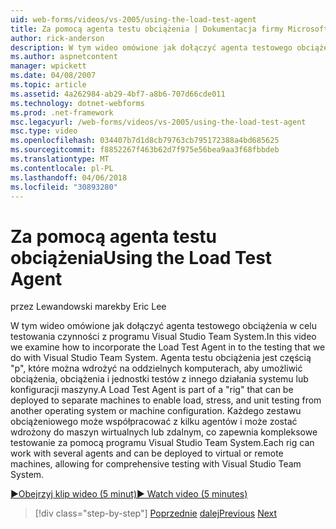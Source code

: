 ```yaml
---
uid: web-forms/videos/vs-2005/using-the-load-test-agent
title: Za pomocą agenta testu obciążenia | Dokumentacja firmy Microsoft
author: rick-anderson
description: W tym wideo omówione jak dołączyć agenta testowego obciążenia w celu testowania czynności z programu Visual Studio Team System. Agent testu obciążenia jest częścią "...
ms.author: aspnetcontent
manager: wpickett
ms.date: 04/08/2007
ms.topic: article
ms.assetid: 4a262984-ab29-4bf7-a8b6-707d66cde011
ms.technology: dotnet-webforms
ms.prod: .net-framework
msc.legacyurl: /web-forms/videos/vs-2005/using-the-load-test-agent
msc.type: video
ms.openlocfilehash: 034407b7d1d8cb79763cb795172388a4bd685625
ms.sourcegitcommit: f8852267f463b62d7f975e56bea9aa3f68fbbdeb
ms.translationtype: MT
ms.contentlocale: pl-PL
ms.lasthandoff: 04/06/2018
ms.locfileid: "30893280"
---
```

<a name="using-the-load-test-agent"></a><span data-ttu-id="b48c4-104">Za pomocą agenta testu obciążenia</span><span class="sxs-lookup"><span data-stu-id="b48c4-104">Using the Load Test Agent</span></span>
====================
<span data-ttu-id="b48c4-105">przez Lewandowski marek</span><span class="sxs-lookup"><span data-stu-id="b48c4-105">by Eric Lee</span></span>

<span data-ttu-id="b48c4-106">W tym wideo omówione jak dołączyć agenta testowego obciążenia w celu testowania czynności z programu Visual Studio Team System.</span><span class="sxs-lookup"><span data-stu-id="b48c4-106">In this video we examine how to incorporate the Load Test Agent in to the testing that we do with Visual Studio Team System.</span></span> <span data-ttu-id="b48c4-107">Agenta testu obciążenia jest częścią "p", które można wdrożyć na oddzielnych komputerach, aby umożliwić obciążenia, obciążenia i jednostki testów z innego działania systemu lub konfiguracji maszyny.</span><span class="sxs-lookup"><span data-stu-id="b48c4-107">A Load Test Agent is part of a "rig" that can be deployed to separate machines to enable load, stress, and unit testing from another operating system or machine configuration.</span></span> <span data-ttu-id="b48c4-108">Każdego zestawu obciążeniowego może współpracować z kilku agentów i może zostać wdrożony do maszyn wirtualnych lub zdalnym, co zapewnia kompleksowe testowanie za pomocą programu Visual Studio Team System.</span><span class="sxs-lookup"><span data-stu-id="b48c4-108">Each rig can work with several agents and can be deployed to virtual or remote machines, allowing for comprehensive testing with Visual Studio Team System.</span></span>

[<span data-ttu-id="b48c4-109">&#9654;Obejrzyj klip wideo (5 minut)</span><span class="sxs-lookup"><span data-stu-id="b48c4-109">&#9654; Watch video (5 minutes)</span></span>](https://channel9.msdn.com/Blogs/ASP-NET-Site-Videos/using-the-load-test-agent)

> [!div class="step-by-step"]
> <span data-ttu-id="b48c4-110">[Poprzednie](the-effects-of-caching.md)
> [dalej](the-effects-of-viewstate.md)</span><span class="sxs-lookup"><span data-stu-id="b48c4-110">[Previous](the-effects-of-caching.md)
[Next](the-effects-of-viewstate.md)</span></span>
